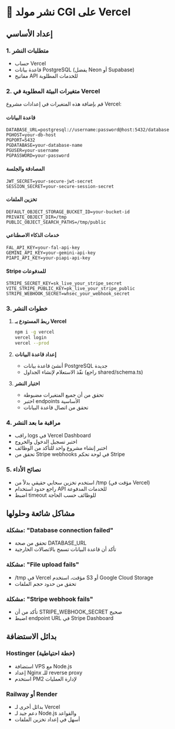 # 🚀 نشر مولد CGI على Vercel

## إعداد الأساسي

### 1. متطلبات النشر
- حساب Vercel
- قاعدة بيانات PostgreSQL (يفضل Neon أو Supabase)
- مفاتيح API للخدمات المطلوبة

### 2. متغيرات البيئة المطلوبة في Vercel

قم بإضافة هذه المتغيرات في إعدادات مشروع Vercel:

#### قاعدة البيانات
```
DATABASE_URL=postgresql://username:password@host:5432/database
PGHOST=your-db-host
PGPORT=5432
PGDATABASE=your-database-name
PGUSER=your-username
PGPASSWORD=your-password
```

#### المصادقة والجلسة
```
JWT_SECRET=your-secure-jwt-secret
SESSION_SECRET=your-secure-session-secret
```

#### تخزين الملفات
```
DEFAULT_OBJECT_STORAGE_BUCKET_ID=your-bucket-id
PRIVATE_OBJECT_DIR=/tmp
PUBLIC_OBJECT_SEARCH_PATHS=/tmp/public
```

#### خدمات الذكاء الاصطناعي
```
FAL_API_KEY=your-fal-api-key
GEMINI_API_KEY=your-gemini-api-key
PIAPI_API_KEY=your-piapi-api-key
```

#### Stripe للمدفوعات
```
STRIPE_SECRET_KEY=sk_live_your_stripe_secret
VITE_STRIPE_PUBLIC_KEY=pk_live_your_stripe_public
STRIPE_WEBHOOK_SECRET=whsec_your_webhook_secret
```

### 3. خطوات النشر

1. **ربط المستودع بـ Vercel**
   ```bash
   npm i -g vercel
   vercel login
   vercel --prod
   ```

2. **إعداد قاعدة البيانات**
   - أنشئ قاعدة بيانات PostgreSQL جديدة
   - نفّذ الاستعلام لإنشاء الجداول (راجع shared/schema.ts)

3. **اختبار النشر**
   - تحقق من أن جميع المتغيرات مضبوطة
   - اختبر endpoints الأساسية
   - تحقق من اتصال قاعدة البيانات

### 4. مراقبة ما بعد النشر

- راقب logs في Vercel Dashboard
- اختبر تسجيل الدخول والخروج  
- اختبر إنشاء مشروع واحد للتأكد من الوظائف
- تحقق من Stripe webhooks في لوحة تحكم Stripe

### 5. نصائح الأداء

- استخدم تخزين سحابي حقيقي بدلاً من /tmp (مؤقت في Vercel)
- راجع حدود استخدام API للخدمات المدفوعة
- اضبط timeout للوظائف حسب الحاجة

## مشاكل شائعة وحلولها

### مشكلة: "Database connection failed"
- تحقق من صحة DATABASE_URL
- تأكد أن قاعدة البيانات تسمح بالاتصالات الخارجية

### مشكلة: "File upload fails" 
- /tmp في Vercel مؤقت، استخدم S3 أو Google Cloud Storage
- تحقق من حدود حجم الملفات

### مشكلة: "Stripe webhook fails"
- تأكد من أن STRIPE_WEBHOOK_SECRET صحيح
- اضبط endpoint URL في Stripe Dashboard

## بدائل الاستضافة

### Hostinger (خطة احتياطية)
- استضافة VPS مع Node.js
- إعداد Nginx للـ reverse proxy
- استخدم PM2 لإدارة العمليات

### Railway أو Render
- بدائل أخرى لـ Vercel
- دعم جيد لـ Node.js والقواعد
- أسهل في إعداد تخزين الملفات